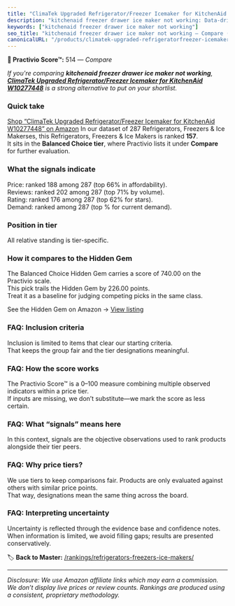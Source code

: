 ```yaml
---
title: "ClimaTek Upgraded Refrigerator/Freezer Icemaker for KitchenAid W10277448"
description: "kitchenaid freezer drawer ice maker not working: Data-driven ranking using the Practivio Score™. Positioned by quality, value, demand, findability, momentum."
keywords: ["kitchenaid freezer drawer ice maker not working"]
seo_title: "kitchenaid freezer drawer ice maker not working — Compare (2025)"
canonicalURL: "/products/climatek-upgraded-refrigeratorfreezer-icemaker-for-kitchenaid-w10277448-B086LL7XQB/"
---
```


**🛒 Practivio Score™:** 514 — _Compare_


*If you're comparing **kitchenaid freezer drawer ice maker not working**, **[ClimaTek Upgraded Refrigerator/Freezer Icemaker for KitchenAid W10277448](https://www.amazon.com/dp/B086LL7XQB?tag=practivio-20)** is a strong alternative to put on your shortlist.*
### Quick take
[Shop “ClimaTek Upgraded Refrigerator/Freezer Icemaker for KitchenAid W10277448” on Amazon](https://www.amazon.com/dp/B086LL7XQB?tag=practivio-20)
In our dataset of 287 Refrigerators, Freezers & Ice Makerses, this Refrigerators, Freezers & Ice Makers is ranked **157**.  
It sits in the **Balanced Choice tier**, where Practivio lists it under **Compare** for further evaluation.

### What the signals indicate
Price: ranked 188 among 287 (top 66% in affordability).  
Reviews: ranked 202 among 287 (top 71% by volume).  
Rating: ranked 176 among 287 (top 62% for stars).  
Demand: ranked  among 287 (top % for current demand).

### Position in tier
All relative standing is tier-specific.

### How it compares to the Hidden Gem
The Balanced Choice Hidden Gem carries a score of 740.00 on the Practivio scale.  
This pick trails the Hidden Gem by 226.00 points.  
Treat it as a baseline for judging competing picks in the same class.  

See the Hidden Gem on Amazon → [View listing](https://www.amazon.com/dp/B07J1YVSNQ?tag=practivio-20)

### FAQ: Inclusion criteria
Inclusion is limited to items that clear our starting criteria.  
That keeps the group fair and the tier designations meaningful.

### FAQ: How the score works
The Practivio Score™ is a 0–100 measure combining multiple observed indicators within a price tier.  
If inputs are missing, we don’t substitute—we mark the score as less certain.

### FAQ: What “signals” means here
In this context, signals are the objective observations used to rank products alongside their tier peers.

### FAQ: Why price tiers?
We use tiers to keep comparisons fair. Products are only evaluated against others with similar price points.  
That way, designations mean the same thing across the board.

### FAQ: Interpreting uncertainty
Uncertainty is reflected through the evidence base and confidence notes.  
When information is limited, we avoid filling gaps; results are presented conservatively.

<!-- Missing template for Compare/CompareWithinPriceClass -->


🏷️ **Back to Master:** [/rankings/refrigerators-freezers-ice-makers/](/rankings/refrigerators-freezers-ice-makers/)

---
_Disclosure: We use Amazon affiliate links which may earn a commission. We don’t display live prices or review counts. Rankings are produced using a consistent, proprietary methodology._
